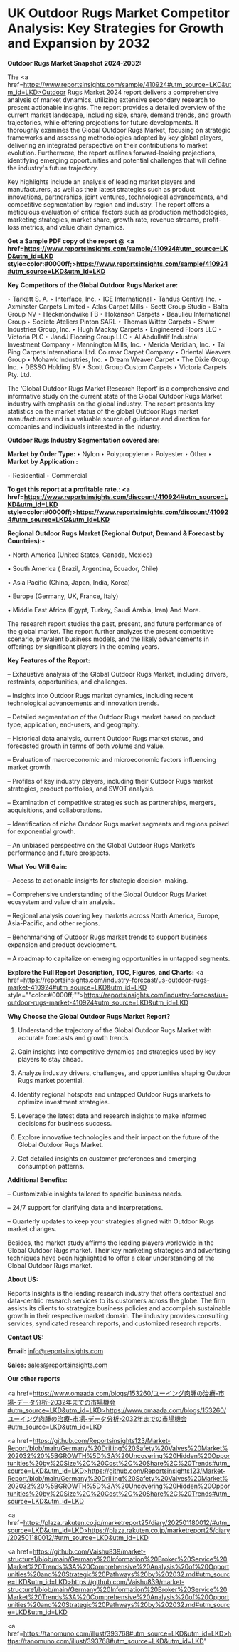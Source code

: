 # UK Outdoor Rugs Market Competitor Analysis: Key Strategies for Growth and Expansion by 2032

<strong>Outdoor Rugs Market Snapshot 2024-2032:</strong>

The <a href=https://www.reportsinsights.com/sample/410924#utm_source=LKD&utm_id=LKD>Outdoor Rugs Market 2024 report</a> delivers a comprehensive analysis of market dynamics, utilizing extensive secondary research to present actionable insights. The report provides a detailed overview of the current market landscape, including size, share, demand trends, and growth trajectories, while offering projections for future developments. It thoroughly examines the Global Outdoor Rugs Market, focusing on strategic frameworks and assessing methodologies adopted by key global players, delivering an integrated perspective on their contributions to market evolution. Furthermore, the report outlines forward-looking projections, identifying emerging opportunities and potential challenges that will define the industry's future trajectory.

Key highlights include an analysis of leading market players and manufacturers, as well as their latest strategies such as product innovations, partnerships, joint ventures, technological advancements, and competitive segmentation by region and industry. The report offers a meticulous evaluation of critical factors such as production methodologies, marketing strategies, market share, growth rate, revenue streams, profit-loss metrics, and value chain dynamics.

<strong>Get a Sample PDF copy of the report @ <a href=https://www.reportsinsights.com/sample/410924#utm_source=LKD&utm_id=LKD style=color:#0000ff;>https://www.reportsinsights.com/sample/410924#utm_source=LKD&utm_id=LKD</a></strong>

<strong>Key Competitors of the Global Outdoor Rugs Market are:</strong>

‣ Tarkett S. A.
‣ Interface, Inc.
‣ ICE International
‣ Tandus Centiva Inc.
‣ Axminster Carpets Limited
‣ Atlas Carpet Mills
‣ Scott Group Studio
‣ Balta Group NV
‣ Heckmondwike FB
‣ Hokanson Carpets
‣ Beaulieu International Group
‣ Societe Ateliers Pinton SARL
‣ Thomas Witter Carpets
‣ Shaw Industries Group, Inc.
‣ Hugh Mackay Carpets
‣ Engineered Floors LLC
‣ Victoria PLC
‣ JandJ Flooring Group LLC
‣ Al Abdullatif Industrial Investment Company
‣ Mannington Mills, Inc.
‣ Merida Meridian, Inc.
‣ Tai Ping Carpets International Ltd. Co.rmar Carpet Company
‣ Oriental Weavers Group
‣ Mohawk Industries, Inc.
‣ Dream Weaver Carpet
‣ The Dixie Group, Inc.
‣ DESSO Holding BV
‣ Scott Group Custom Carpets
‣ Victoria Carpets Pty. Ltd.

The ‘Global Outdoor Rugs Market Research Report’ is a comprehensive and informative study on the current state of the Global Outdoor Rugs Market industry with emphasis on the global industry. The report presents key statistics on the market status of the global Outdoor Rugs market manufacturers and is a valuable source of guidance and direction for companies and individuals interested in the industry.

<strong>Outdoor Rugs Industry Segmentation covered are:</strong>

<strong>Market by Order Type: </strong>
‣ Nylon
‣ Polypropylene
‣ Polyester
‣ Other
‣ 
<strong>Market by Application :</strong>

‣ Residential
‣ Commercial

<strong>To get this report at a profitable rate.: <a href=https://www.reportsinsights.com/discount/410924#utm_source=LKD&utm_id=LKD style=color:#0000ff;>https://www.reportsinsights.com/discount/410924#utm_source=LKD&utm_id=LKD</a></strong>

<strong>Regional Outdoor Rugs Market (Regional Output, Demand &amp; Forecast by Countries):-</strong>

• North America (United States, Canada, Mexico)

• South America ( Brazil, Argentina, Ecuador, Chile)

• Asia Pacific (China, Japan, India, Korea)

• Europe (Germany, UK, France, Italy)

• Middle East Africa (Egypt, Turkey, Saudi Arabia, Iran) And More.

The research report studies the past, present, and future performance of the global market. The report further analyzes the present competitive scenario, prevalent business models, and the likely advancements in offerings by significant players in the coming years.

<strong>Key Features of the Report:</strong>

– Exhaustive analysis of the Global Outdoor Rugs Market, including drivers, restraints, opportunities, and challenges.

– Insights into Outdoor Rugs market dynamics, including recent technological advancements and innovation trends.

– Detailed segmentation of the Outdoor Rugs market based on product type, application, end-users, and geography.

– Historical data analysis, current Outdoor Rugs market status, and forecasted growth in terms of both volume and value.

– Evaluation of macroeconomic and microeconomic factors influencing market growth.

– Profiles of key industry players, including their Outdoor Rugs market strategies, product portfolios, and SWOT analysis.

– Examination of competitive strategies such as partnerships, mergers, acquisitions, and collaborations.

– Identification of niche Outdoor Rugs market segments and regions poised for exponential growth.

– An unbiased perspective on the Global Outdoor Rugs Market’s performance and future prospects.

<strong>What You Will Gain:</strong>

– Access to actionable insights for strategic decision-making.

– Comprehensive understanding of the Global Outdoor Rugs Market ecosystem and value chain analysis.

– Regional analysis covering key markets across North America, Europe, Asia-Pacific, and other regions.

– Benchmarking of Outdoor Rugs market trends to support business expansion and product development.

– A roadmap to capitalize on emerging opportunities in untapped segments.

<strong>Explore the Full Report Description, TOC, Figures, and Charts:</strong>
<a href=https://reportsinsights.com/industry-forecast/us-outdoor-rugs-market-410924#utm_source=LKD&utm_id=LKD style=""color:#0000ff;"">https://reportsinsights.com/industry-forecast/us-outdoor-rugs-market-410924#utm_source=LKD&utm_id=LKD</a>

<strong>Why Choose the Global Outdoor Rugs Market Report?</strong>

1. Understand the trajectory of the Global Outdoor Rugs Market with accurate forecasts and growth trends.

2. Gain insights into competitive dynamics and strategies used by key players to stay ahead.

3. Analyze industry drivers, challenges, and opportunities shaping Outdoor Rugs market potential.

4. Identify regional hotspots and untapped Outdoor Rugs markets to optimize investment strategies.

5. Leverage the latest data and research insights to make informed decisions for business success.

6. Explore innovative technologies and their impact on the future of the Global Outdoor Rugs Market.

7. Get detailed insights on customer preferences and emerging consumption patterns.

<strong>Additional Benefits:</strong>

– Customizable insights tailored to specific business needs.

– 24/7 support for clarifying data and interpretations.

– Quarterly updates to keep your strategies aligned with Outdoor Rugs market changes.

Besides, the market study affirms the leading players worldwide in the Global Outdoor Rugs market. Their key marketing strategies and advertising techniques have been highlighted to offer a clear understanding of the Global Outdoor Rugs market.

<strong><strong>About US</strong>:</strong>

Reports Insights is the leading research industry that offers contextual and data-centric research services to its customers across the globe. The firm assists its clients to strategize business policies and accomplish sustainable growth in their respective market domain. The industry provides consulting services, syndicated research reports, and customized research reports.

<strong>Contact US:</strong>

<p class=><b>Email:</b> <a href=mailto:info@reportsinsights.com>info@reportsinsights.com</a></p>
<p class=><b>Sales:</b> <a href=mailto:sales@reportsinsights.com>sales@reportsinsights.com</a></p>

<strong>Our other reports</strong>

<a href=https://www.omaada.com/blogs/153260/ユーイング肉腫の治療-市場-データ分析-2032年までの市場機会#utm_source=LKD&utm_id=LKD>https://www.omaada.com/blogs/153260/ユーイング肉腫の治療-市場-データ分析-2032年までの市場機会#utm_source=LKD&utm_id=LKD</a>

<a href=https://github.com/Reportsinsights123/Market-Report/blob/main/Germany%20Drilling%20Safety%20Valves%20Market%202032%20%5BGROWTH%5D%3A%20Uncovering%20Hidden%20Opportunities%20by%20Size%2C%20Cost%2C%20Share%2C%20Trends#utm_source=LKD&utm_id=LKD>https://github.com/Reportsinsights123/Market-Report/blob/main/Germany%20Drilling%20Safety%20Valves%20Market%202032%20%5BGROWTH%5D%3A%20Uncovering%20Hidden%20Opportunities%20by%20Size%2C%20Cost%2C%20Share%2C%20Trends#utm_source=LKD&utm_id=LKD</a>

<a href=https://plaza.rakuten.co.jp/marketreport25/diary/202501180012/#utm_source=LKD&utm_id=LKD>https://plaza.rakuten.co.jp/marketreport25/diary/202501180012/#utm_source=LKD&utm_id=LKD</a>

<a href=https://github.com/Vaishu839/market-structure1/blob/main/Germany%20Information%20Broker%20Service%20Market%20Trends%3A%20Comprehensive%20Analysis%20of%20Opportunities%20and%20Strategic%20Pathways%20by%202032.md#utm_source=LKD&utm_id=LKD>https://github.com/Vaishu839/market-structure1/blob/main/Germany%20Information%20Broker%20Service%20Market%20Trends%3A%20Comprehensive%20Analysis%20of%20Opportunities%20and%20Strategic%20Pathways%20by%202032.md#utm_source=LKD&utm_id=LKD</a>

<a href=https://tanomuno.com/illust/393768#utm_source=LKD&utm_id=LKD>https://tanomuno.com/illust/393768#utm_source=LKD&utm_id=LKD</a>"
